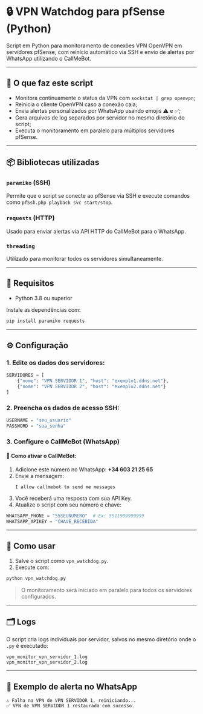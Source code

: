 # 🔒 VPN Watchdog para pfSense (Python)

Script em Python para monitoramento de conexões VPN OpenVPN em servidores pfSense, com reinício automático via SSH e envio de alertas por WhatsApp utilizando o CallMeBot.

---

## 📌 O que faz este script

- Monitora continuamente o status da VPN com `sockstat | grep openvpn`;
- Reinicia o cliente OpenVPN caso a conexão caia;
- Envia alertas personalizados por WhatsApp usando emojis ⚠️ e ✅;
- Gera arquivos de log separados por servidor no mesmo diretório do script;
- Executa o monitoramento em paralelo para múltiplos servidores pfSense.

---

## 📦 Bibliotecas utilizadas

### `paramiko` (SSH)
Permite que o script se conecte ao pfSense via SSH e execute comandos como `pfSsh.php playback svc start/stop`.

### `requests` (HTTP)
Usado para enviar alertas via API HTTP do CallMeBot para o WhatsApp.

### `threading`
Utilizado para monitorar todos os servidores simultaneamente.

---

## 🧪 Requisitos

- Python 3.8 ou superior

Instale as dependências com:

```bash
pip install paramiko requests
```

---

## ⚙️ Configuração

### 1. Edite os dados dos servidores:

```python
SERVIDORES = [
    {"nome": "VPN SERVIDOR 1", "host": "exemplo1.ddns.net"},
    {"nome": "VPN SERVIDOR 2", "host": "exemplo2.ddns.net"}
]
```

### 2. Preencha os dados de acesso SSH:

```python
USERNAME = "seu_usuario"
PASSWORD = "sua_senha"
```

### 3. Configure o CallMeBot (WhatsApp)

#### 📲 Como ativar o CallMeBot:

1. Adicione este número no WhatsApp: **+34 603 21 25 65**
2. Envie a mensagem:  
   ```
   I allow callmebot to send me messages
   ```
3. Você receberá uma resposta com sua API Key.
4. Atualize o script com seu número e chave:

```python
WHATSAPP_PHONE = "55SEUNUMERO"  # Ex: 5511999999999
WHATSAPP_APIKEY = "CHAVE_RECEBIDA"
```

---

## 🚀 Como usar

1. Salve o script como `vpn_watchdog.py`.
2. Execute com:

```bash
python vpn_watchdog.py
```

> O monitoramento será iniciado em paralelo para todos os servidores configurados.

---

## 🗂️ Logs

O script cria logs individuais por servidor, salvos no mesmo diretório onde o `.py` é executado:

```
vpn_monitor_vpn_servidor_1.log
vpn_monitor_vpn_servidor_2.log
```

---

## 📌 Exemplo de alerta no WhatsApp

```
⚠️ Falha na VPN de VPN SERVIDOR 1, reiniciando...
✅ VPN de VPN SERVIDOR 1 restaurada com sucesso.
```
